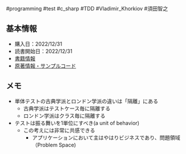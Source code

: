 #programming #test #c_sharp #TDD #Vladimir_Khorkiov #須田智之 

## 基本情報

- 購入日：2022/12/31
- 読書開始日：2022/12/31
- [書籍情報](https://book.mynavi.jp/ec/products/detail/id=134252)
- [原著情報・サンプルコード](https://www.manning.com/books/unit-testing)

## メモ

- 単体テストの古典学派とロンドン学派の違いは「隔離」にある
	- 古典学派はテストケース毎に隔離する
	- ロンドン学派はクラス毎に隔離する
- テストは振る舞いを1単位にすべき(a unit of behavior)
	- この考えには非常に共感できる
		- アプリケーションにおいて主はやはりビジネスであり、問題領域（Problem Space)